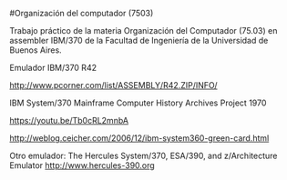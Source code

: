 #Organización del computador (7503)

Trabajo práctico de la materia Organización del Computador (75.03) en assembler IBM/370 de la Facultad de Ingeniería de la Universidad de Buenos Aires.

Emulador IBM/370 R42

http://www.pcorner.com/list/ASSEMBLY/R42.ZIP/INFO/


IBM System/370 Mainframe Computer History Archives Project 1970

https://youtu.be/Tb0cRL2mnbA


http://weblog.ceicher.com/2006/12/ibm-system360-green-card.html


Otro emulador: The Hercules System/370, ESA/390, and z/Architecture Emulator 
http://www.hercules-390.org

